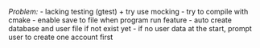 *Problem:*
    - lacking testing (gtest) + try use mocking
    - try to compile with cmake
    - enable save to file when program run feature
    - auto create database and user file if not exist yet
    - if no user data at the start, prompt user to create one account first 